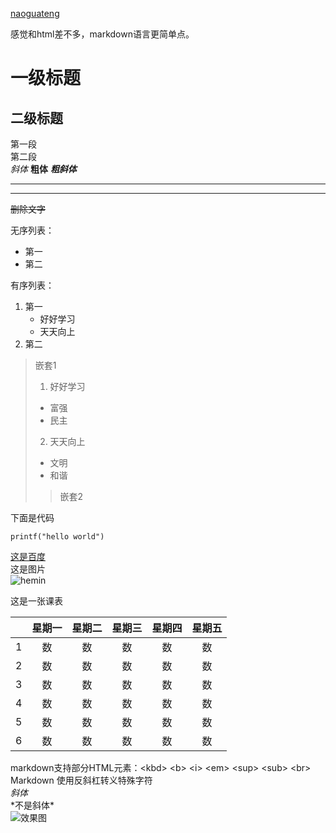 [naoguateng](https://github.com/naoguateng)

感觉和html差不多，markdown语言更简单点。

# 一级标题
## 二级标题
第一段  
第二段  
*斜体*    **粗体**    ***粗斜体***
********
--------
~~删除文字~~  

[^这是脚注]:好好学习，天天向上。  

无序列表：  
* 第一
* 第二  

有序列表：   
1. 第一
    * 好好学习
    * 天天向上
2. 第二  
> 嵌套1  
>1. 好好学习  
>* 富强  
>* 民主
>2. 天天向上
>* 文明
>* 和谐  
>> 嵌套2

下面是代码

    printf("hello world")  
[这是百度](https://www.baidu.com/)    
这是图片  
![hemin](https://timgsa.baidu.com/timg?image&quality=80&size=b9999_10000&sec=1574489214653&di=398f816f312a0f2a68a66cde17d492fe&imgtype=0&src=http%3A%2F%2Fb-ssl.duitang.com%2Fuploads%2Fitem%2F201802%2F27%2F20180227224145_fxyVG.jpeg "pretty Hermione Granger")

这是一张课表  

|       | 星期一 | 星期二| 星期三 | 星期四 | 星期五 |
| :---:| :----: | :----: | :----: | :----: | :----: |
|   1   |   数  |   数  |  数   |  数   |  数   |
|   2   |   数  |   数  |  数   |  数   |  数   |
|   3   |   数  |   数  |  数   |  数   |  数   |
|   4   |   数  |   数  |  数   |  数   |  数   |
|   5   |   数  |   数  |  数   |  数   |  数   |
|   6   |   数  |   数  |  数   |  数   |  数   |

markdown支持部分HTML元素：\<kbd> \<b> \<i> \<em> \<sup> \<sub> \<br>  
Markdown 使用反斜杠转义特殊字符    
*斜体*  
\*不是斜体\*  
![效果图](https://blob/master/xpl%20-%20Google%20Chrome%202019_11_28%2011_28_57.png)
